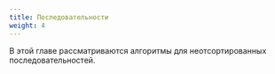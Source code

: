 ```yaml
---
title: Последовательности
weight: 4
---
```


В этой главе рассматриваются алгоритмы для неотсортированных последовательностей.
